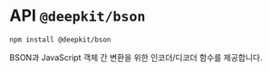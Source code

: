 # API `@deepkit/bson`

```shell
npm install @deepkit/bson
```

BSON과 JavaScript 객체 간 변환을 위한 인코더/디코더 함수를 제공합니다.

<api-docs package="@deepkit/bson"></api-docs>